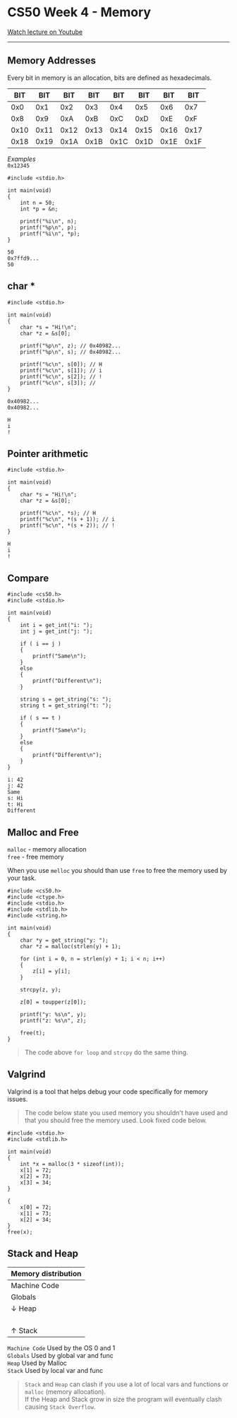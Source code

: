 # CS50 Week 4 - Memory

[Watch lecture on Youtube](https://youtu.be/nvO1sq_b_zI)

---

## Memory Addresses

Every bit in memory is an allocation, bits are defined as hexadecimals.

| BIT  | BIT  | BIT  | BIT  | BIT  | BIT  | BIT  | BIT  |
| ---- | ---- | ---- | ---- | ---- | ---- | ---- | ---- |
| 0x0  | 0x1  | 0x2  | 0x3  | 0x4  | 0x5  | 0x6  | 0x7  |
| 0x8  | 0x9  | 0xA  | 0xB  | 0xC  | 0xD  | 0xE  | 0xF  |
| 0x10 | 0x11 | 0x12 | 0x13 | 0x14 | 0x15 | 0x16 | 0x17 |
| 0x18 | 0x19 | 0x1A | 0x1B | 0x1C | 0x1D | 0x1E | 0x1F |

_Examples_\
`0x12345`

```
#include <stdio.h>

int main(void)
{
	int n = 50;
	int *p = &n;

	printf("%i\n", n);
	printf("%p\n", p);
	printf("%i\n", *p);
}
```

```
50
0x7ffd9...
50
```

## char \*

```
#include <stdio.h>

int main(void)
{
	char *s = "Hi!\n";
	char *z = &s[0];

	printf("%p\n", z); // 0x40982...
	printf("%p\n", s); // 0x40982...

	printf("%c\n", s[0]); // H
	printf("%c\n", s[1]); // i
	printf("%c\n", s[2]); // !
	printf("%c\n", s[3]); //
}
```

```
0x40982...
0x40982...

H
i
!

```

## Pointer arithmetic

```
#include <stdio.h>

int main(void)
{
	char *s = "Hi!\n";
	char *z = &s[0];

	printf("%c\n", *s); // H
	printf("%c\n", *(s + 1)); // i
	printf("%c\n", *(s + 2)); // !
}
```

```
H
i
!
```

## Compare

```
#include <cs50.h>
#include <stdio.h>

int main(void)
{
	int i = get_int("i: ");
	int j = get_int("j: ");

	if ( i == j )
	{
		printf("Same\n");
	}
	else
	{
		printf("Different\n");
	}

	string s = get_string("s: ");
	string t = get_string("t: ");

	if ( s == t )
	{
		printf("Same\n");
	}
	else
	{
		printf("Different\n");
	}
}
```

```
i: 42
j: 42
Same
s: Hi
t: Hi
Different
```

## Malloc and Free

`malloc` - memory allocation\
`free` - free memory

When you use `melloc` you should than use `free` to free the memory used by your task.

```
#include <cs50.h>
#include <ctype.h>
#include <stdio.h>
#include <stdlib.h>
#include <string.h>

int main(void)
{
	char *y = get_string("y: ");
	char *z = malloc(strlen(y) + 1);

	for (int i = 0, n = strlen(y) + 1; i < n; i++)
	{
		z[i] = y[i];
	}

	strcpy(z, y);

	z[0] = toupper(z[0]);

	printf("y: %s\n", y);
	printf("z: %s\n", z);

	free(t);
}
```

> The code above `for loop` and `strcpy` do the same thing.

## Valgrind

Valgrind is a tool that helps debug your code specifically for memory issues.

> The code below state you used memory you shouldn't have used and that you should free the memory used. Look fixed code below.

```
#include <stdio.h>
#include <stdlib.h>

int main(void)
{
	int *x = malloc(3 * sizeof(int));
	x[1] = 72;
	x[2] = 73;
	x[3] = 34;
}
```

```
{
	x[0] = 72;
	x[1] = 73;
	x[2] = 34;
}
free(x);
```

## Stack and Heap

| Memory distribution |
| ------------------- |
| Machine Code        |
| Globals             |
| ↓ Heap              |
|                     |
|                     |
|                     |
|                     |
| ↑ Stack             |

`Machine Code` Used by the OS 0 and 1\
`Globals` Used by global var and func\
`Heap` Used by Malloc\
`Stack` Used by local var and func

> `Stack` and `Heap` can clash if you use a lot of local vars and functions or `malloc` (memory allocation).\
> If the Heap and Stack grow in size the program will eventually clash causing `Stack Overflow`.
